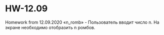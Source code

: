 # HW-12.09
Homework from 12.09.2020
«n_romb» - Пользователь вводит число n. На экране необходимо отобразить n ромбов.
